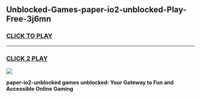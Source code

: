 
## Unblocked-Games-paper-io2-unblocked-Play-Free-3j6mn
<h3>
<a href="https://premium76.site?title=paper-io2-unblocked&ref=23A">CLICK TO PLAY</a></h3>
<hr>

<h3>
<a href="https://premium76.site?title=paper-io2-unblocked&ref=23A">CLICK 2 PLAY</a>
  
</h3>

<a href="https://premium76.site?title=paper-io2-unblocked&ref=23A"><img src="https://clearcache.store/games.png"></a>


**paper-io2-unblocked games unblocked: Your Gateway to Fun and Accessible Online Gaming**
